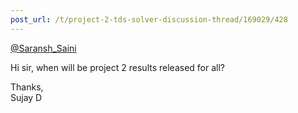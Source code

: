 ```yaml
---
post_url: /t/project-2-tds-solver-discussion-thread/169029/428
---
```

[@Saransh\_Saini](/u/saransh_saini)

Hi sir, when will be project 2 results released for all?

Thanks,  
Sujay D